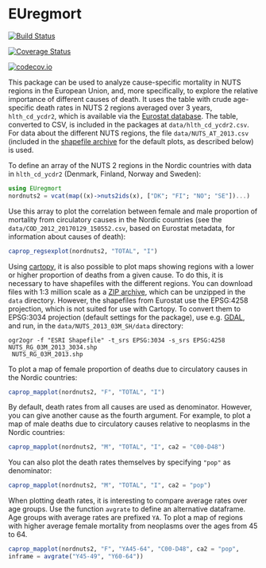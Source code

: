 # EUregmort

[![Build Status](https://travis-ci.org/klpn/EUregmort.jl.svg?branch=master)](https://travis-ci.org/klpn/EUregmort.jl)

[![Coverage Status](https://coveralls.io/repos/klpn/EUregmort.jl/badge.svg?branch=master&service=github)](https://coveralls.io/github/klpn/EUregmort.jl?branch=master)

[![codecov.io](http://codecov.io/github/klpn/EUregmort.jl/coverage.svg?branch=master)](http://codecov.io/github/klpn/EUregmort.jl?branch=master)

This package can be used to analyze cause-specific mortality in NUTS regions in
the European Union, and, more specifically, to explore the relative importance
of different causes of death. It uses the table with crude age-specific death
rates in NUTS 2 regions averaged over 3 years, `hlth_cd_ycdr2`, which is
available via the [Eurostat database](http://ec.europa.eu/eurostat/data/database).
The table, converted to CSV, is included in the packages at `data/hlth_cd_ycdr2.csv`.
For data about the different NUTS regions, the file
`data/NUTS_AT_2013.csv` (included in the [shapefile
archive](http://ec.europa.eu/eurostat/cache/GISCO/geodatafiles/NUTS_2013_03M_SH.zip)
for the default plots, as described below) is used.

To define an array of the NUTS 2 regions in the Nordic countries with data in
`hlth_cd_ycdr2` (Denmark, Finland, Norway and Sweden):

```julia
using EUregmort
nordnuts2 = vcat(map((x)->nuts2ids(x), ["DK"; "FI"; "NO"; "SE"])...)
```

Use this array to plot the correlation between female and male proportion of
mortality from circulatory causes in the Nordic countries (see the
`data/COD_2012_20170129_150552.csv`, based on Eurostat metadata, for
information about causes of death):

```julia
caprop_regsexplot(nordnuts2, "TOTAL", "I")
```

Using [cartopy](https://github.com/SciTools/cartopy), it is also possible to plot
maps showing regions with a lower or higher proportion of deaths from a given
cause. To do this, it is necessary to have shapefiles with the different
regions. You can download files with 1:3 million scale as a [ZIP
archive](http://ec.europa.eu/eurostat/cache/GISCO/geodatafiles/NUTS_2013_03M_SH.zip),
which can be unzipped in the `data` directory. However, the shapefiles from
Eurostat use the EPSG:4258 projection, which is not suited for use with
Cartopy. To convert them to EPSG:3034 projection (default settings for the
package), use e.g. [GDAL](http://www.gdal.org), and run, in the
`data/NUTS_2013_03M_SH/data` directory:

```shell
ogr2ogr -f "ESRI Shapefile" -t_srs EPSG:3034 -s_srs EPSG:4258 NUTS_RG_03M_2013_3034.shp
 NUTS_RG_03M_2013.shp
```

To plot a map of female proportion of deaths due to circulatory causes in the
Nordic countries:

```julia
caprop_mapplot(nordnuts2, "F", "TOTAL", "I")
```

By default, death rates from all causes are used as denominator. However, you
can give another cause as the fourth argument. For example, to plot a map of
male deaths due to circulatory causes relative to neoplasms in the Nordic
countries:

```julia
caprop_mapplot(nordnuts2, "M", "TOTAL", "I", ca2 = "C00-D48")
```

You can also plot the death rates themselves by specifying `"pop"` as denominator:

```julia
caprop_mapplot(nordnuts2, "M", "TOTAL", "I", ca2 = "pop")
```

When plotting death rates, it is interesting to compare average rates over
age groups. Use the function `avgrate` to define an alternative dataframe. Age groups
with average rates are prefixed `YA`. To plot a map of regions with higher
average female mortality from neoplasms over the ages from 45 to 64.

```julia
caprop_mapplot(nordnuts2, "F", "YA45-64", "C00-D48", ca2 = "pop",
inframe = avgrate("Y45-49", "Y60-64"))
```
